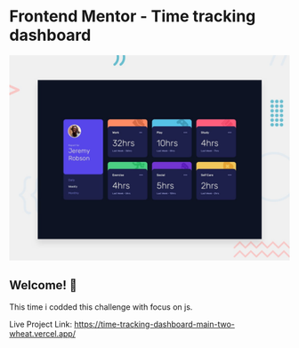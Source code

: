 # Frontend Mentor - Time tracking dashboard

![Design preview for the Time tracking dashboard coding challenge](./design/desktop-preview.jpg)

## Welcome! 👋
This time i codded this challenge with focus on js.

Live Project Link: https://time-tracking-dashboard-main-two-wheat.vercel.app/
